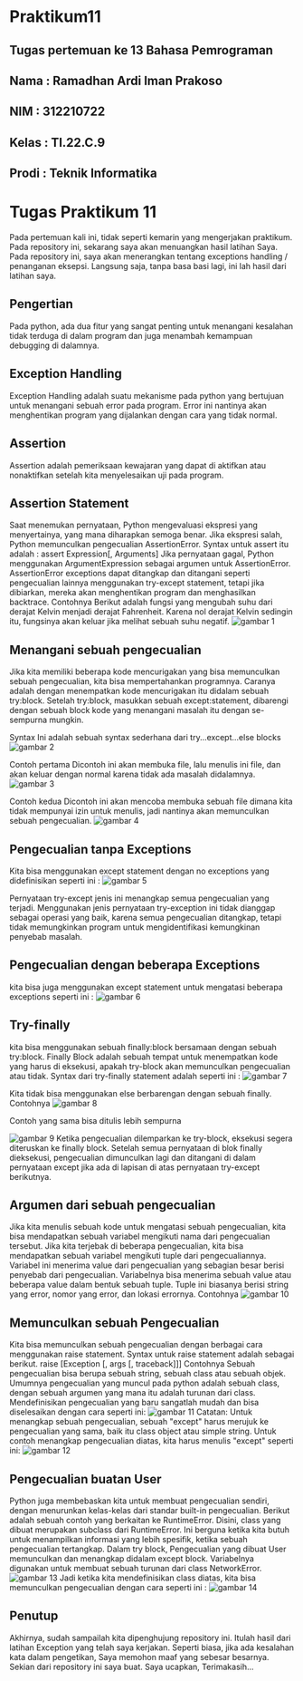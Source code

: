 # Praktikum11

## Tugas pertemuan ke 13 Bahasa Pemrograman
## Nama : Ramadhan Ardi Iman Prakoso
## NIM : 312210722
## Kelas : TI.22.C.9
## Prodi : Teknik Informatika

# Tugas Praktikum 11

Pada pertemuan kali ini, tidak seperti kemarin yang mengerjakan praktikum. Pada repository ini, sekarang saya akan menuangkan hasil latihan Saya. Pada repository ini, saya akan menerangkan tentang exceptions handling / penanganan eksepsi. Langsung saja, tanpa basa basi lagi, ini lah hasil dari latihan saya.

## Pengertian

Pada python, ada dua fitur yang sangat penting untuk menangani kesalahan tidak terduga di dalam program dan juga menambah kemampuan debugging di dalamnya.

## Exception Handling

Exception Handling adalah suatu mekanisme pada python yang bertujuan untuk menangani sebuah error pada program. Error ini nantinya akan menghentikan program yang dijalankan dengan cara yang tidak normal.

## Assertion

Assertion adalah pemeriksaan kewajaran yang dapat di aktifkan atau nonaktifkan setelah kita menyelesaikan uji pada program.

## Assertion Statement

Saat menemukan pernyataan, Python mengevaluasi ekspresi yang menyertainya, yang mana diharapkan semoga benar. Jika ekspresi salah, Python memunculkan pengecualian AssertionError.
Syntax untuk assert itu adalah :
assert Expression[, Arguments]
Jika pernyataan gagal, Python menggunakan ArgumentExpression sebagai argumen untuk AssertionError. AssertionError exceptions dapat ditangkap dan ditangani seperti pengecualian lainnya menggunakan try-except statement, tetapi jika dibiarkan, mereka akan menghentikan program dan menghasilkan backtrace.
Contohnya
Berikut adalah fungsi yang mengubah suhu dari derajat Kelvin menjadi derajat Fahrenheit. Karena nol derajat Kelvin sedingin itu, fungsinya akan keluar jika melihat sebuah suhu negatif.
![gambar 1](img/1.png)

## Menangani sebuah pengecualian

Jika kita memiliki beberapa kode mencurigakan yang bisa memunculkan sebuah pengecualian, kita bisa mempertahankan programnya. Caranya adalah dengan menempatkan kode mencurigakan itu didalam sebuah try:block. Setelah try:block, masukkan sebuah except:statement, dibarengi dengan sebuah block kode yang menangani masalah itu dengan se-sempurna mungkin.

Syntax Ini adalah sebuah syntax sederhana dari try...except...else blocks
![gambar 2](img/2.png)

Contoh pertama
Dicontoh ini akan membuka file, lalu menulis ini file, dan akan keluar dengan normal karena tidak ada masalah didalamnya.
![gambar 3](img/3.png)

Contoh kedua
Dicontoh ini akan mencoba membuka sebuah file dimana kita tidak mempunyai izin untuk menulis, jadi nantinya akan memunculkan sebuah pengecualian.
![gambar 4](img/4.png)

## Pengecualian tanpa Exceptions
Kita bisa menggunakan except statement dengan no exceptions yang didefinisikan seperti ini :
![gambar 5](img/5.png)

Pernyataan try-except jenis ini menangkap semua pengecualian yang terjadi. Menggunakan jenis pernyataan try-exception ini tidak dianggap sebagai operasi yang baik, karena semua pengecualian ditangkap, tetapi tidak memungkinkan program untuk mengidentifikasi kemungkinan penyebab masalah.

## Pengecualian dengan beberapa Exceptions
kita bisa juga menggunakan except statement untuk mengatasi beberapa exceptions seperti ini :
![gambar 6](img/6.png)

## Try-finally
kita bisa menggunakan sebuah finally:block bersamaan dengan sebuah try:block. Finally Block adalah sebuah tempat untuk menempatkan kode yang harus di eksekusi, apakah try-block akan memunculkan pengecualian atau tidak.
Syntax dari try-finally statement adalah seperti ini :
![gambar 7](img/7.png)

Kita tidak bisa menggunakan else berbarengan dengan sebuah finally.
Contohnya
![gambar 8](img/8.png)

Contoh yang sama bisa ditulis lebih sempurna

![gambar 9](img/9.png)
Ketika pengecualian dilemparkan ke try-block, eksekusi segera diteruskan ke finally block. Setelah semua pernyataan di blok finally dieksekusi, pengecualian dimunculkan lagi dan ditangani di dalam pernyataan except jika ada di lapisan di atas pernyataan try-except berikutnya.

## Argumen dari sebuah pengecualian
Jika kita menulis sebuah kode untuk mengatasi sebuah pengecualian, kita bisa mendapatkan sebuah variabel mengikuti nama dari pengecualian tersebut. Jika kita terjebak di beberapa pengecualian, kita bisa mendapatkan sebuah variabel mengikuti tuple dari pengecualiannya.
Variabel ini menerima value dari pengecualian yang sebagian besar berisi penyebab dari pengecualian. Variabelnya bisa menerima sebuah value atau beberapa value dalam bentuk sebuah tuple. Tuple ini biasanya berisi string yang error, nomor yang error, dan lokasi errornya.
Contohnya
![gambar 10](img/10.png)

## Memunculkan sebuah Pengecualian
Kita bisa memunculkan sebuah pengecualian dengan berbagai cara menggunakan raise statement. Syntax untuk raise statement adalah sebagai berikut.
raise [Exception [, args [, traceback]]]
Contohnya
Sebuah pengecualian bisa berupa sebuah string, sebuah class atau sebuah objek. Umumnya pengecualian yang muncul pada python adalah sebuah class, dengan sebuah argumen yang mana itu adalah turunan dari class. Mendefinisikan pengecualian yang baru sangatlah mudah dan bisa diselesaikan dengan cara seperti ini:
![gambar 11](img/11.png)
Catatan: Untuk menangkap sebuah pengecualian, sebuah "except" harus merujuk ke pengecualian yang sama, baik itu class object atau simple string. Untuk contoh menangkap pengecualian diatas, kita harus menulis "except" seperti ini:
![gambar 12](img/12.png)

## Pengecualian buatan User
Python juga membebaskan kita untuk membuat pengecualian sendiri, dengan menurunkan kelas-kelas dari standar built-in pengecualian.
Berikut adalah sebuah contoh yang berkaitan ke RuntimeError. Disini, class yang dibuat merupakan subclass dari RuntimeError. Ini berguna ketika kita butuh untuk menampilkan informasi yang lebih spesifik, ketika sebuah pengecualian tertangkap.
Dalam try block, Pengecualian yang dibuat User memunculkan dan menangkap didalam except block. Variabelnya digunakan untuk membuat sebuah turunan dari class NetworkError.
![gambar 13](img/13.png)
Jadi ketika kita mendefinisikan class diatas, kita bisa memunculkan pengecualian dengan cara seperti ini :
![gambar 14](img/14.png)

## Penutup
Akhirnya, sudah sampailah kita dipenghujung repository ini. Itulah hasil dari latihan Exception yang telah saya kerjakan. Seperti biasa, jika ada kesalahan kata dalam pengetikan, Saya memohon maaf yang sebesar besarnya. Sekian dari repository ini saya buat. Saya ucapkan, Terimakasih...